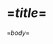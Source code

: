 <?nextrec?>
<?output "../../../../../../../Sites/practopians/creed/practopian-creed-=$seq$=.md"?>
=$title$=
====================

=$body$=
<?loop?>
